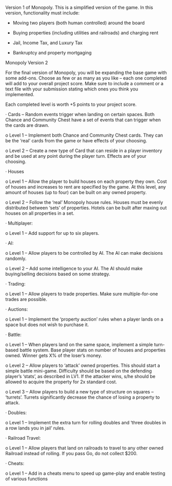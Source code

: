 Version 1 of Monopoly.  This is a simplified version of the game.  In this version, functionality must include:

- Moving two players (both human controlled) around the board

- Buying properties (including utilities and railroads) and charging rent 

- Jail, Income Tax, and Luxury Tax

- Bankruptcy and property mortgaging



Monopoly Version 2

 
For the final version of Monopoly, you will be expanding the base game with some add-ons.  Choose as few or as many as you like – each one completed will add to your overall project score.  Make sure to include a comment or a text file with your submission stating which ones you think you implemented. 

 

Each completed level is worth +5 points to your project score.

·         Cards – Random events trigger when landing on certain spaces.  Both Chance and Community Chest have a set of events that can trigger when the cards are drawn.


o   Level 1 – Implement both Chance and Community Chest cards.  They can be the ‘real’ cards from the game or have effects of your choosing.

 
o   Level 2 – Create a new type of Card that can reside in a player inventory and be used at any point during the player turn.  Effects are of your choosing.

 
·         Houses


o   Level 1 – Allow the player to build houses on each property they own.  Cost of houses and increases to rent are specified by the game.  At this level, any amount of houses (up to four) can be built on any owned property. 


o   Level 2 – Follow the ‘real’ Monopoly house rules.  Houses must be evenly distributed between ‘sets’ of properties. Hotels can be built after maxing out houses on all properties in a set.

 
·         Multiplayer:


o   Level 1 – Add support for up to six players.

 
·         AI:


o   Level 1 – Allow players to be controlled by AI.  The AI can make decisions randomly.


o   Level 2 – Add some intelligence to your AI.  The AI should make buying/selling decisions based on some strategy.


·         Trading:


o   Level 1 – Allow players to trade properties.  Make sure multiple-for-one trades are possible.

 

·         Auctions:

 

o   Level 1 – Implement the ‘property auction’ rules when a player lands on a space but does not wish to purchase it.

 

·         Battle:

 

o   Level 1 – When players land on the same space, implement a simple turn-based battle system.  Base player stats on number of houses and properties owned.  Winner gets X% of the loser’s money.

 

o   Level 2 – Allow players to ‘attack’ owned properties.  This should start a simple battle mini-game.  Difficulty should be based on the defending player’s ‘stats’, as described in LV1.  If the attacker wins, s/he should be allowed to acquire the property for 2x standard cost. 

 

o   Level 3 – Allow players to build a new type of structure on squares – ‘turrets’.  Turrets significantly decrease the chance of losing a property to attack. 

 

·         Doubles:

 
o   Level 1 – Implement the extra turn for rolling doubles and ‘three doubles in a row lands you in jail’ rules.

 

·         Railroad Travel: 

 
o   Level 1 – Allow players that land on railroads to travel to any other owned Railroad instead of rolling.  If you pass Go, do not collect $200.



·         Cheats:


o   Level 1 – Add in a cheats menu to speed up game-play and enable testing of various functions
